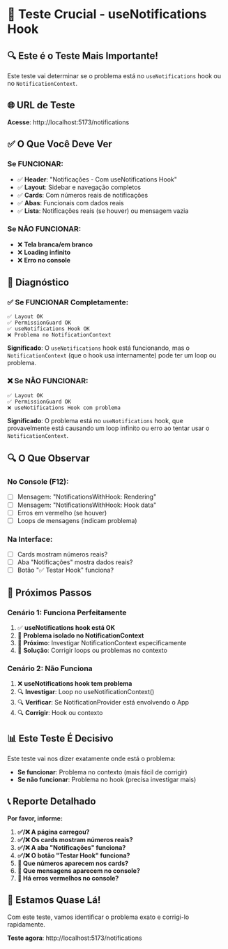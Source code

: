# 🎯 Teste Crucial - useNotifications Hook

## 🔍 **Este é o Teste Mais Importante!**

Este teste vai determinar se o problema está no `useNotifications` hook ou no `NotificationContext`.

## 🌐 **URL de Teste**
**Acesse**: http://localhost:5173/notifications

## ✅ **O Que Você Deve Ver**

### **Se FUNCIONAR:**
- ✅ **Header**: "Notificações - Com useNotifications Hook"
- ✅ **Layout**: Sidebar e navegação completos
- ✅ **Cards**: Com números reais de notificações
- ✅ **Abas**: Funcionais com dados reais
- ✅ **Lista**: Notificações reais (se houver) ou mensagem vazia

### **Se NÃO FUNCIONAR:**
- ❌ **Tela branca/em branco**
- ❌ **Loading infinito**
- ❌ **Erro no console**

## 🎯 **Diagnóstico**

### **✅ Se FUNCIONAR Completamente:**
```
✅ Layout OK
✅ PermissionGuard OK  
✅ useNotifications Hook OK
❌ Problema no NotificationContext
```

**Significado**: O `useNotifications` hook está funcionando, mas o `NotificationContext` (que o hook usa internamente) pode ter um loop ou problema.

### **❌ Se NÃO FUNCIONAR:**
```
✅ Layout OK
✅ PermissionGuard OK
❌ useNotifications Hook com problema
```

**Significado**: O problema está no `useNotifications` hook, que provavelmente está causando um loop infinito ou erro ao tentar usar o `NotificationContext`.

## 🔍 **O Que Observar**

### **No Console (F12):**
- [ ] Mensagem: "NotificationsWithHook: Rendering"
- [ ] Mensagem: "NotificationsWithHook: Hook data"
- [ ] Erros em vermelho (se houver)
- [ ] Loops de mensagens (indicam problema)

### **Na Interface:**
- [ ] Cards mostram números reais?
- [ ] Aba "Notificações" mostra dados reais?
- [ ] Botão "✅ Testar Hook" funciona?

## 🔧 **Próximos Passos**

### **Cenário 1: Funciona Perfeitamente**
1. ✅ **useNotifications hook está OK**
2. 🎯 **Problema isolado no NotificationContext**
3. 🔄 **Próximo**: Investigar NotificationContext especificamente
4. 🔄 **Solução**: Corrigir loops ou problemas no contexto

### **Cenário 2: Não Funciona**
1. ❌ **useNotifications hook tem problema**
2. 🔍 **Investigar**: Loop no useNotificationContext()
3. 🔍 **Verificar**: Se NotificationProvider está envolvendo o App
4. 🔍 **Corrigir**: Hook ou contexto

## 📊 **Este Teste É Decisivo**

Este teste vai nos dizer exatamente onde está o problema:

- **Se funcionar**: Problema no contexto (mais fácil de corrigir)
- **Se não funcionar**: Problema no hook (precisa investigar mais)

## 📞 **Reporte Detalhado**

**Por favor, informe:**

1. **✅/❌ A página carregou?**
2. **✅/❌ Os cards mostram números reais?**
3. **✅/❌ A aba "Notificações" funciona?**
4. **✅/❌ O botão "Testar Hook" funciona?**
5. **📝 Que números aparecem nos cards?**
6. **📝 Que mensagens aparecem no console?**
7. **📝 Há erros vermelhos no console?**

## 🎯 **Estamos Quase Lá!**

Com este teste, vamos identificar o problema exato e corrigi-lo rapidamente.

**Teste agora**: http://localhost:5173/notifications